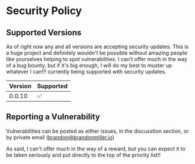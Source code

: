 # Security Policy

## Supported Versions

As of right now any and all versions are accepting security updates. This is a huge project and definitely wouldn't be possible without amazing people like yourselves helping to spot vulnerabilities.
I can't offer much in the way of a bug bounty, but if it's big enough, I will do my best to muster up whatever I can!!!
currently being supported with security updates.

| Version | Supported          |
| ------- | ------------------ |
| 0.0.10   | :white_check_mark: |

## Reporting a Vulnerability

Vulnerabilities can be posted as either issues, in the discusstion section, or by private email (brandon@brandonmiller.io)

As said, I can't offer much in the way of a reward, but you can expect it to be taken seriously and put directly to the top of the priority list!!
